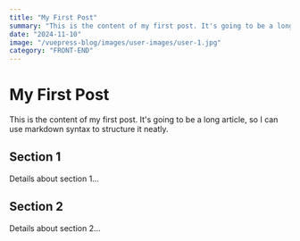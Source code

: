 ```yaml
---
title: "My First Post"
summary: "This is the content of my first post. It's going to be a long article, so I can use markdown syntax to structure it neatly."
date: "2024-11-10"
image: "/vuepress-blog/images/user-images/user-1.jpg"
category: "FRONT-END"
---
```


# My First Post

This is the content of my first post. It's going to be a long article, so I can use markdown syntax to structure it neatly.

## Section 1

Details about section 1...

## Section 2

Details about section 2...
